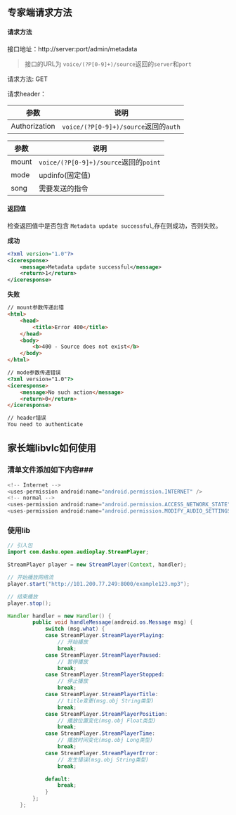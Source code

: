 ## 专家端请求方法 ##

#### 请求方法 ####

接口地址：http://server:port/admin/metadata
>接口的URL为 `voice/(?P[0-9]+)/source`返回的`server`和`port`

请求方法: GET

请求header：

参数 | 说明
-----|-----
Authorization | `voice/(?P[0-9]+)/source`返回的`auth`


参数 | 说明
-----|-----
mount | `voice/(?P[0-9]+)/source`返回的`point`
mode | updinfo(固定值)
song | 需要发送的指令

#### 返回值 ####

检查返回值中是否包含 `Metadata update successful`,存在则成功，否则失败。

**成功**

```xml
<?xml version="1.0"?>
<iceresponse>
    <message>Metadata update successful</message>
    <return>1</return>
</iceresponse>
```

**失败**

```html
// mount参数传递出错
<html>
    <head>
        <title>Error 400</title>
    </head>
    <body>
        <b>400 - Source does not exist</b>
    </body>
</html>

// mode参数传递错误
<?xml version="1.0"?>
<iceresponse>
    <message>No such action</message>
    <return>0</return>
</iceresponse>

// header错误
You need to authenticate
```

## 家长端libvlc如何使用 ##

### 清单文件添加如下内容###

```java
<!-- Internet -->
<uses-permission android:name="android.permission.INTERNET" />
<!-- normal -->
<uses-permission android:name="android.permission.ACCESS_NETWORK_STATE" />
<uses-permission android:name="android.permission.MODIFY_AUDIO_SETTINGS" />
```

### 使用lib ###


```java
// 引入包 
import com.dashu.open.audioplay.StreamPlayer;
```


```java
StreamPlayer player = new StreamPlayer(Context, handler);

// 开始播放网络流
player.start("http://101.200.77.249:8000/example123.mp3");

// 结束播放
player.stop();

Handler handler = new Handler() {
		public void handleMessage(android.os.Message msg) {
			switch (msg.what) {
			case StreamPlayer.StreamPlayerPlaying:
				// 开始播放
				break;
			case StreamPlayer.StreamPlayerPaused:
				// 暂停播放
				break;
			case StreamPlayer.StreamPlayerStopped:
				// 停止播放
				break;
			case StreamPlayer.StreamPlayerTitle:
				// title变更(msg.obj String类型)
				break;
			case StreamPlayer.StreamPlayerPosition:
				// 播放位置变化(msg.obj Float类型)
				break;
			case StreamPlayer.StreamPlayerTime:
				// 播放时间变化(msg.obj Long类型)
				break;
			case StreamPlayer.StreamPlayerError:
				// 发生错误(msg.obj String类型)
				break;

			default:
				break;
			}
		};
	};
```